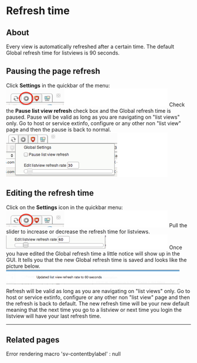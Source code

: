 # Refresh time

## About

Every view is automatically refreshed after a certain time.
The default Global refresh time for listviews is 90 seconds.

## Pausing the page refresh

Click **Settings** in the quickbar of the menu:
 ![](attachments/16482312/16679030.png)
 Check the **Pause list view refresh** check box and the Global refresh time is paused. Pause will be valid as long as you are navigating on "list views" only. Go to host or service extinfo, configure or any other non "list view" page and then the pause is back to normal.
 ![](attachments/16482312/16679027.png)

## Editing the refresh time

Click on the **Settings** icon in the quickbar menu:
 ![](attachments/16482312/16679028.png)
 Pull the slider to increase or decrease the refresh time for listviews.
![](attachments/16482312/16679025.png)
 Once you have edited the Global refresh time a little notice will show up in the GUI. It tells you that the new Global refresh time is saved and looks like the picture below.
 ![](attachments/16482312/16679026.png)
 Refresh will be valid as long as you are navigating on "list views" only. Go to host or service extinfo, configure or any other non "list view" page and then the refresh is back to default.
 The new refresh time will be your new default meaning that the next time you go to a listview or next time you login the listview will have your last refresh time.

* * * * *

## Related pages

Error rendering macro 'sv-contentbylabel' : null
